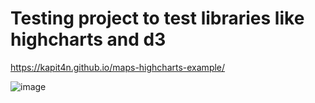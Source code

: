 # Testing project to test libraries like highcharts and d3

https://kapit4n.github.io/maps-highcharts-example/

![image](https://user-images.githubusercontent.com/277572/189165770-a83dd123-9e60-4631-a01a-6b2cbbee67ed.png)
